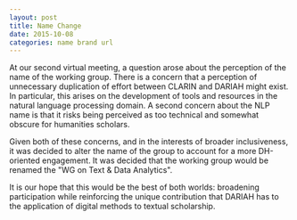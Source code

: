 ```yaml
---
layout: post
title: Name Change
date: 2015-10-08
categories: name brand url
---
```


 At our second virtual meeting, a question arose about the perception
of the name of the working group. There is a concern that a perception
of unnecessary duplication of effort between CLARIN and DARIAH might
exist. In particular, this arises on the development of tools and
resources in the natural language processing domain.
 A second concern about the NLP name is that it risks being perceived
as too technical and somewhat obscure for humanities scholars.

 Given both of these concerns, and in the interests of broader
inclusiveness, it was decided to alter the name of the group to account
for a more DH-oriented engagement. It was decided that the working group
would be renamed the "WG on Text &amp; Data Analytics".

 It is our hope that this would be the best of both worlds: broadening
participation while reinforcing the unique contribution that DARIAH
has to the application of digital methods to textual scholarship.
